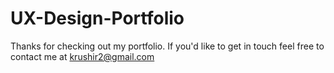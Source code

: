 # UX-Design-Portfolio

Thanks for checking out my portfolio. If you'd like to get in touch feel free to contact me at krushir2@gmail.com
